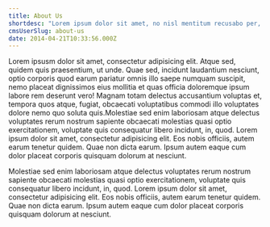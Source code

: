 ```yaml
---
title: About Us
shortdesc: "Lorem ipsum dolor sit amet, no nisl mentitum recusabo per, vim at blandit qualisque dissentiunt. Diam efficiantur conclusionemque ut has"
cmsUserSlug: about-us
date: 2014-04-21T10:33:56.000Z
---
```


Lorem ipsusm dolor sit amet, consectetur adipisicing elit. Atque sed, quidem quis praesentium, ut unde. Quae sed, incidunt laudantium nesciunt, optio corporis quod earum pariatur omnis illo saepe numquam suscipit, nemo placeat dignissimos eius mollitia et quas officia doloremque ipsum labore rem deserunt vero! Magnam totam delectus accusantium voluptas et, tempora quos atque, fugiat, obcaecati voluptatibus commodi illo voluptates dolore nemo quo soluta quis.Molestiae sed enim laboriosam atque delectus voluptates rerum nostrum sapiente obcaecati molestias quasi optio exercitationem, voluptate quis consequatur libero incidunt, in, quod. Lorem ipsum dolor sit amet, consectetur adipisicing elit. Eos nobis officiis, autem earum tenetur quidem. Quae non dicta earum. Ipsum autem eaque cum dolor placeat corporis quisquam dolorum at nesciunt.

  Molestiae sed enim laboriosam atque delectus voluptates rerum nostrum sapiente obcaecati molestias quasi optio exercitationem, voluptate quis consequatur libero incidunt, in, quod. Lorem ipsum dolor sit amet, consectetur adipisicing elit. Eos nobis officiis, autem earum tenetur quidem. Quae non dicta earum. Ipsum autem eaque cum dolor placeat corporis quisquam dolorum at nesciunt.  

  